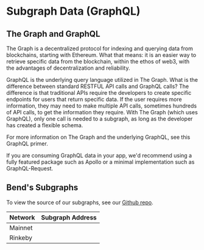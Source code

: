 # Subgraph Data (GraphQL)

## The Graph and GraphQL

The Graph is a decentralized protocol for indexing and querying data from blockchains, starting with Ethereum. What that means: it is an easier way to retrieve specific data from the blockchain, within the ethos of web3, with the advantages of decentralization and reliability.

GraphQL is the underlying query language utilized in The Graph. What is the difference between standard RESTFUL API calls and GraphQL calls? The difference is that traditional APIs require the developers to create specific endpoints for users that return specific data. If the user requires more information, they may need to make multiple API calls, sometimes hundreds of API calls, to get the information they require. With The Graph (which uses GraphQL), only one call is needed to a subgraph, as long as the developer has created a flexible schema.

For more information on The Graph and the underlying GraphQL, see this GraphQL primer.

If you are consuming GraphQL data in your app, we'd recommend using a fully featured package such as Apollo or a minimal implementation such as GraphQL-Request.

## Bend's Subgraphs

To view the source of our subgraphs, see our [Github repo](https://github.com/bendfi/bend-protocol-subgraph).

| Network | Subgraph Address |
| ------- | ---------------- |
| Mainnet |                  |
| Rinkeby |                  |

